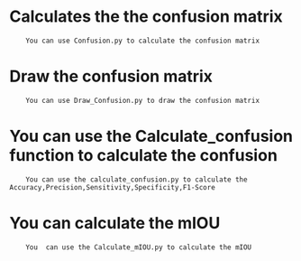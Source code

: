 # Calculates the the confusion matrix
        You can use Confusion.py to calculate the confusion matrix

# Draw the confusion matrix
        You can use Draw_Confusion.py to draw the confusion matrix

# You can use the Calculate_confusion function to calculate the confusion
        You can use the calculate_confusion.py to calculate the Accuracy,Precision,Sensitivity,Specificity,F1-Score

# You can calculate the mIOU
        You  can use the Calculate_mIOU.py to calculate the mIOU
